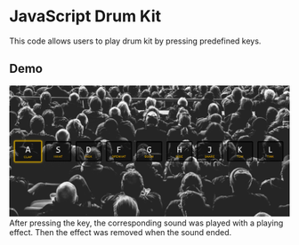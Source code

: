 # JavaScript Drum Kit

This code allows users to play drum kit by pressing predefined keys.


## Demo
![Screenshot of drum kit.](../assets/images/day1.png)
After pressing the key, the corresponding sound was played with a playing effect. Then the effect was removed when the sound ended.
